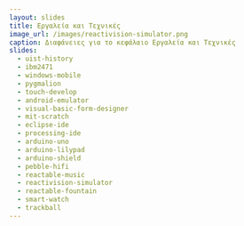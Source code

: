```yaml
---
layout: slides
title: Εργαλεία και Τεχνικές
image_url: /images/reactivision-simulator.png
caption: Διαφάνειες για το κεφάλαιο Εργαλεία και Τεχνικές
slides:
  - uist-history
  - ibm2471
  - windows-mobile
  - pygmalion
  - touch-develop
  - android-emulator
  - visual-basic-form-designer
  - mit-scratch
  - eclipse-ide
  - processing-ide
  - arduino-uno
  - arduino-lilypad
  - arduino-shield
  - pebble-hifi
  - reactable-music
  - reactivision-simulator
  - reactable-fountain
  - smart-watch
  - trackball
---
```


